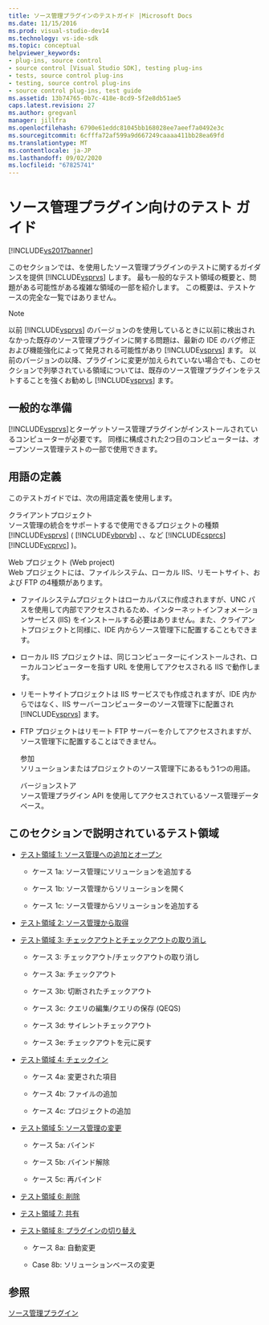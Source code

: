 ```yaml
---
title: ソース管理プラグインのテストガイド |Microsoft Docs
ms.date: 11/15/2016
ms.prod: visual-studio-dev14
ms.technology: vs-ide-sdk
ms.topic: conceptual
helpviewer_keywords:
- plug-ins, source control
- source control [Visual Studio SDK], testing plug-ins
- tests, source control plug-ins
- testing, source control plug-ins
- source control plug-ins, test guide
ms.assetid: 13b74765-0b7c-418e-8cd9-5f2e8db51ae5
caps.latest.revision: 27
ms.author: gregvanl
manager: jillfra
ms.openlocfilehash: 6790e61eddc81045bb168028ee7aeef7a0492e3c
ms.sourcegitcommit: 6cfffa72af599a9d667249caaaa411bb28ea69fd
ms.translationtype: MT
ms.contentlocale: ja-JP
ms.lasthandoff: 09/02/2020
ms.locfileid: "67825741"
---
```

# <a name="test-guide-for-source-control-plug-ins"></a>ソース管理プラグイン向けのテスト ガイド
[!INCLUDE[vs2017banner](../../includes/vs2017banner.md)]

このセクションでは、を使用したソース管理プラグインのテストに関するガイダンスを提供 [!INCLUDE[vsprvs](../../includes/vsprvs-md.md)] します。 最も一般的なテスト領域の概要と、問題がある可能性がある複雑な領域の一部を紹介します。 この概要は、テストケースの完全な一覧ではありません。  
  
> [!NOTE]
> 以前 [!INCLUDE[vsprvs](../../includes/vsprvs-md.md)] のバージョンのを使用しているときに以前に検出されなかった既存のソース管理プラグインに関する問題は、最新の IDE のバグ修正および機能強化によって発見される可能性があり [!INCLUDE[vsprvs](../../includes/vsprvs-md.md)] ます。 以前のバージョンの以降、プラグインに変更が加えられていない場合でも、このセクションで列挙されている領域については、既存のソース管理プラグインをテストすることを強くお勧めし [!INCLUDE[vsprvs](../../includes/vsprvs-md.md)] ます。  
  
## <a name="common-preparation"></a>一般的な準備  
 [!INCLUDE[vsprvs](../../includes/vsprvs-md.md)]とターゲットソース管理プラグインがインストールされているコンピューターが必要です。 同様に構成された2つ目のコンピューターは、オープンソース管理テストの一部で使用できます。  
  
## <a name="definition-of-terms"></a>用語の定義  
 このテストガイドでは、次の用語定義を使用します。  
  
 クライアントプロジェクト  
 ソース管理の統合をサポートするで使用できるプロジェクトの種類 [!INCLUDE[vsprvs](../../includes/vsprvs-md.md)] ( [!INCLUDE[vbprvb](../../includes/vbprvb-md.md)] 、、など [!INCLUDE[csprcs](../../includes/csprcs-md.md)] [!INCLUDE[vcprvc](../../includes/vcprvc-md.md)] )。  
  
 Web プロジェクト (Web project)  
 Web プロジェクトには、ファイルシステム、ローカル IIS、リモートサイト、および FTP の4種類があります。  
  
- ファイルシステムプロジェクトはローカルパスに作成されますが、UNC パスを使用して内部でアクセスされるため、インターネットインフォメーションサービス (IIS) をインストールする必要はありません。また、クライアントプロジェクトと同様に、IDE 内からソース管理下に配置することもできます。  
  
- ローカル IIS プロジェクトは、同じコンピューターにインストールされ、ローカルコンピューターを指す URL を使用してアクセスされる IIS で動作します。  
  
- リモートサイトプロジェクトは IIS サービスでも作成されますが、IDE 内からではなく、IIS サーバーコンピューターのソース管理下に配置され [!INCLUDE[vsprvs](../../includes/vsprvs-md.md)] ます。  
  
- FTP プロジェクトはリモート FTP サーバーを介してアクセスされますが、ソース管理下に配置することはできません。  
  
  参加  
  ソリューションまたはプロジェクトのソース管理下にあるもう1つの用語。  
  
  バージョンストア  
  ソース管理プラグイン API を使用してアクセスされているソース管理データベース。  
  
## <a name="test-areas-covered-in-this-section"></a>このセクションで説明されているテスト領域  
  
- [テスト領域 1: ソース管理への追加とオープン](../../extensibility/internals/test-area-1-add-to-open-from-source-control.md)  
  
  - ケース 1a: ソース管理にソリューションを追加する  

  - ケース 1b: ソース管理からソリューションを開く  

  - ケース 1c: ソース管理からソリューションを追加する  

- [テスト領域 2: ソース管理から取得](../../extensibility/internals/test-area-2-get-from-source-control.md)  
  
- [テスト領域 3: チェックアウトとチェックアウトの取り消し](../../extensibility/internals/test-area-3-check-out-undo-checkout.md)  
  
  - ケース 3: チェックアウト/チェックアウトの取り消し  

  - ケース 3a: チェックアウト  

  - ケース 3b: 切断されたチェックアウト  

  - ケース 3c: クエリの編集/クエリの保存 (QEQS)  

  - ケース 3d: サイレントチェックアウト  

  - ケース 3e: チェックアウトを元に戻す  
  
- [テスト領域 4: チェックイン](../../extensibility/internals/test-area-4-check-in.md)  
  
  - ケース 4a: 変更された項目  

  - ケース 4b: ファイルの追加  

  - ケース 4c: プロジェクトの追加  
  
- [テスト領域 5: ソース管理の変更](../../extensibility/internals/test-area-5-change-source-control.md)  
  
  - ケース 5a: バインド  

  - ケース 5b: バインド解除  

  - ケース 5c: 再バインド  

- [テスト領域 6: 削除](../../extensibility/internals/test-area-6-delete.md)  

- [テスト領域 7: 共有](../../extensibility/internals/test-area-7-share.md)  

- [テスト領域 8: プラグインの切り替え](../../extensibility/internals/test-area-8-plug-in-switching.md)  

  - ケース 8a: 自動変更  

  - Case 8b: ソリューションベースの変更  

## <a name="see-also"></a>参照  
 [ソース管理プラグイン](../../extensibility/source-control-plug-ins.md)
